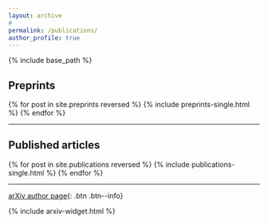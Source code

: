 ```yaml
---
layout: archive
#
permalink: /publications/
author_profile: true
---
```


{% include base_path %}

Preprints
-------

{% for post in site.preprints reversed %}
  {% include preprints-single.html %}
{% endfor %}

***

Published articles
--------

{% for post in site.publications reversed %}
  {% include publications-single.html %}
{% endfor %}

***

[arXiv author page](https://arxiv.org/a/narayanchowdhury_a_1.html){: .btn .btn--info}

{% include arxiv-widget.html %}

